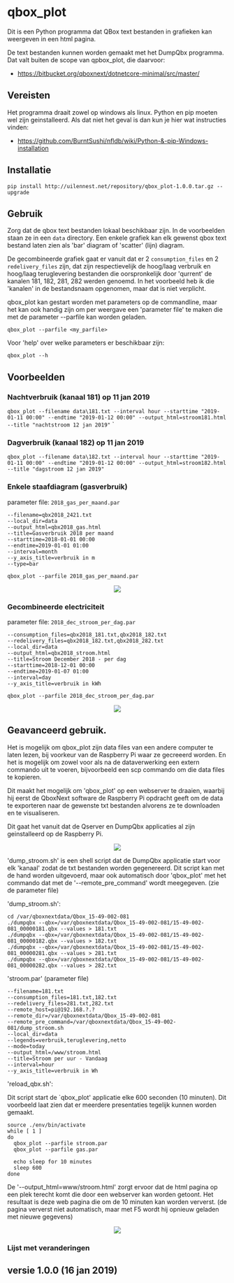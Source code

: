 # qbox_plot
Dit is een Python programma dat QBox text bestanden in grafieken kan weergeven in een html pagina.

De text bestanden kunnen worden gemaakt met het DumpQbx programma. Dat valt buiten de scope van qpbox_plot, die daarvoor:
* https://bitbucket.org/qboxnext/dotnetcore-minimal/src/master/

## Vereisten
Het programma draait zowel op windows als linux. Python en pip moeten wel zijn geinstalleerd. 
Als dat niet het geval is dan kun je hier wat instructies vinden:
* https://github.com/BurntSushi/nfldb/wiki/Python-&-pip-Windows-installation

## Installatie

   ``pip install http://uilennest.net/repository/qbox_plot-1.0.0.tar.gz --upgrade``

## Gebruik
Zorg dat de qbox text bestanden lokaal beschikbaar zijn. In de voorbeelden staan ze in een ``data`` directory.
Een enkele grafiek kan elk gewenst qbox text bestand laten zien als 'bar' diagram of 'scatter' (lijn) diagram.

De gecombineerde grafiek gaat er vanuit dat er 2 ``consumption_files`` en 2 ``redelivery_files`` zijn, 
dat zijn respectievelijk de hoog/laag verbruik en hoog/laag teruglevering bestanden die oorspronkelijk door 'qurrent' de kanalen 181, 182, 281, 282 werden genoemd.
In het voorbeeld heb ik die 'kanalen' in de bestandsnaam opgenomen, maar dat is niet verplicht.

qbox_plot kan gestart worden met parameters op de commandline, maar het kan ook handig zijn om per weergave een 'parameter file' te maken die met de parameter --parfile kan worden geladen.

  `qbox_plot --parfile <my_parfile>`

Voor 'help' over welke parameters er beschikbaar zijn:

  `qbox_plot --h`

## Voorbeelden

### Nachtverbruik (kanaal 181) op 11 jan 2019
  `qbox_plot --filename data\181.txt --interval hour --starttime "2019-01-11 00:00" --endtime "2019-01-12 00:00" --output_html=stroom181.html --title "nachtstroom 12 jan 2019"`
`

### Dagverbruik (kanaal 182) op 11 jan 2019
  `qbox_plot --filename data\182.txt --interval hour --starttime "2019-01-11 00:00" --endtime "2019-01-12 00:00" --output_html=stroom182.html --title "dagstroom 12 jan 2019"`


### Enkele staafdiagram (gasverbruik) 
parameter file: `2018_gas_per_maand.par`
 
```
--filename=qbx2018_2421.txt
--local_dir=data
--output_html=qbx2018_gas.html
--title=Gasverbruik 2018 per maand
--starttime=2018-01-01 00:00
--endtime=2019-01-01 01:00
--interval=month
--y_axis_title=verbruik in m
--type=bar
```
  `qbox_plot --parfile 2018_gas_per_maand.par`
  
<p align="center">
  <img src="https://github.com/nvermaas/qbox_plot/blob/master/images/gas_plot.png"/>
</p>

### Gecombineerde electriciteit

parameter file: `2018_dec_stroom_per_dag.par`
```
--consumption_files=qbx2018_181.txt,qbx2018_182.txt
--redelivery_files=qbx2018_182.txt,qbx2018_282.txt
--local_dir=data
--output_html=qbx2018_stroom.html
--title=Stroom December 2018 - per dag
--starttime=2018-12-01 00:00
--endtime=2019-01-07 01:00
--interval=day
--y_axis_title=verbruik in kWh
```

  `qbox_plot --parfile 2018_dec_stroom_per_dag.par`

<p align="center">
  <img src="https://github.com/nvermaas/qbox_plot/blob/master/images/stroom_plot.png"/>
</p>

## Geavanceerd gebruik.
Het is mogelijk om qbox_plot zijn data files van een andere computer te laten lezen, 
bij voorkeur van de Raspberry Pi waar ze gecreeerd worden. 
En het is mogelijk om zowel voor als na de dataverwerking een extern commando uit te voeren, 
bijvoorbeeld een scp commando om die data files te kopieren.

Dit maakt het mogelijk om 'qbox_plot' op een webserver te draaien, 
waarbij hij eerst de QboxNext software de Raspberry Pi opdracht geeft om de data te exporteren naar de gewenste txt bestanden 
alvorens ze te downloaden en te visualiseren.

Dit gaat het vanuit dat de Qserver en DumpQbx applicaties al zijn geinstalleerd op de Raspberry Pi.

<p align="center">
  <img src="https://github.com/nvermaas/qbox_plot/blob/master/images/qbox_plot_as_frontend.jpg"/>
</p>

'dump_stroom.sh' is een shell script dat de DumpQbx applicatie start voor elk 'kanaal' zodat de txt bestanden worden gegenereerd.
Dit script kan met de hand worden uitgevoerd, maar ook automatisch door 'qbox_plot' met het commando dat met de '--remote_pre_command' wordt meegegeven. (zie de parameter file)

'dump_stroom.sh':
```
cd /var/qboxnextdata/Qbox_15-49-002-081 
./dumpqbx --qbx=/var/qboxnextdata/Qbox_15-49-002-081/15-49-002-081_00000181.qbx --values > 181.txt
./dumpqbx --qbx=/var/qboxnextdata/Qbox_15-49-002-081/15-49-002-081_00000182.qbx --values > 182.txt
./dumpqbx --qbx=/var/qboxnextdata/Qbox_15-49-002-081/15-49-002-081_00000281.qbx --values > 281.txt
./dumpqbx --qbx=/var/qboxnextdata/Qbox_15-49-002-081/15-49-002-081_00000282.qbx --values > 282.txt
```

'stroom.par' (parameter file)
```
--filename=181.txt
--consumption_files=181.txt,182.txt
--redelivery_files=281.txt,282.txt
--remote_host=pi@192.168.?.?
--remote_dir=/var/qboxnextdata/Qbox_15-49-002-081
--remote_pre_command=/var/qboxnextdata/Qbox_15-49-002-081/dump_stroom.sh
--local_dir=data
--legends=verbruik,teruglevering,netto
--mode=today
--output_html=/www/stroom.html
--title=Stroom per uur - Vandaag
--interval=hour
--y_axis_title=verbruik in Wh
```

'reload_qbx.sh':

Dit script start de `qbox_plot' applicatie elke 600 seconden (10 minuten). 
Dit voorbeeld laat zien dat er meerdere presentaties tegelijk kunnen worden gemaakt.

```
source ./env/bin/activate
while [ 1 ]
do
  qbox_plot --parfile stroom.par
  qbox_plot --parfile gas.par
  
  echo sleep for 10 minutes
  sleep 600
done
```

De '--output_html=www/stroom.html' zorgt ervoor dat de html pagina op een plek terecht komt die door een webserver kan worden getoont.
Het resultaat is deze web pagina die om de 10 minuten kan worden ververst. (de pagina ververst niet automatisch, maar met F5 wordt hij opnieuw geladen met nieuwe gegevens)

<p align="center">
  <img src="https://github.com/nvermaas/qbox_plot/blob/master/images/www_stroom_plot.jpg"/>
</p>


### Lijst met veranderingen


## versie 1.0.0 (16 jan 2019)

